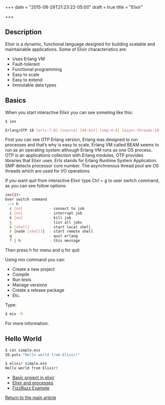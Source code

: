 +++
date = "2015-08-29T21:23:22-05:00"
draft = true
title = "Elixir"

+++
## Description
Elixir is a dynamic, functional language designed for building scalable and maintainable applications. Some of Elixir characteristics are:

* Uses Erlang VM
* Fault-tolerant
* Functional programming
* Easy to scale
* Easy to extend
* Immutable data types

## Basics
When you start interactive Elixir you can see someting like this:

```bash
$ iex

Erlang/OTP 18 [erts-7.0] [source] [64-bit] [smp:4:4] [async-threads:10] [kernel-poll:false]
```

First you can see OTP Erlang version, Erlang was designed to run processes and that’s why is easy to scale, Erlang VM called BEAM seems to run as an operating system although Erlang VM runs as one OS process. OTP is an applications collection with Erlang modules, OTP provides libraries that Elixir uses. Erts stands for Erlang Runtime System Application. SMP detects processor core number. The asynchronous thread pool are OS threads which are used for I/O operations.

If you want quit from interactive Elixir type Ctrl + g to user switch command, as you can see follow options:

```bash
iex(1)>
User switch command
 --> h
  c [nn]            - connect to job
  i [nn]            - interrupt job
  k [nn]            - kill job
  j                 - list all jobs
  s [shell]         - start local shell
  r [node [shell]]  - start remote shell
  q                 - quit erlang
  ? | h             - this message
```

Then press h for menu and q for quit

Using mix command you can:

* Create a new project
* Compile
* Run tests
* Manage versions
* Create a release package
* Etc.

Type:

```bash
$ mix -h
```

For more information.

## Hello World
```bash
$ cat simple.exs
IO.puts "Hello world from Elixir!"

$ elixir simple.exs
Hello world from Elixir!
```

* [Basic project in elixir](/techtalk/elixir_application)
* [Elixir and processes](/techtalk/elixir_processes)
* [FizzBuzz Example](/techtalk/elixir_fizzbuzz)

[Return to the main article](/techtalk/techtalks)


